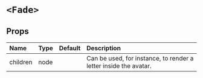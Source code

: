 `<Fade>`
========



Props
-----


| Name | Type | Default | Description |
|:-----|:-----|:-----|:-----|
| children | node |  |  Can be used, for instance, to render a letter inside the avatar. |
